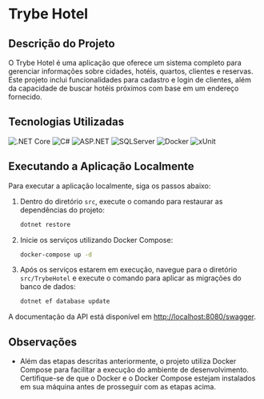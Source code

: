 # Trybe Hotel

## Descrição do Projeto

O Trybe Hotel é uma aplicação que oferece um sistema completo para gerenciar informações sobre cidades, hotéis, quartos, clientes e reservas. Este projeto inclui funcionalidades para cadastro e login de clientes, além da capacidade de buscar hotéis próximos com base em um endereço fornecido.

## Tecnologias Utilizadas

![.NET Core](https://img.shields.io/badge/.NET%20Core-512BD4?style=for-the-badge&logo=.net&logoColor=white)
![C#](https://img.shields.io/badge/C%23-239120?style=for-the-badge&logo=csharp&logoColor=white)
![ASP.NET](https://img.shields.io/badge/ASP.NET-512BD4?style=for-the-badge&logo=.net&logoColor=white)
![SQLServer](https://img.shields.io/badge/SQLServer-CC2927?style=for-the-badge&logo=microsoft-sql-server&logoColor=white)
![Docker](https://img.shields.io/badge/Docker-2496ED?style=for-the-badge&logo=docker&logoColor=white)
![xUnit](https://img.shields.io/badge/xUnit-512BD4?style=for-the-badge&logo=xunit&logoColor=white)

## Executando a Aplicação Localmente

Para executar a aplicação localmente, siga os passos abaixo:

1. Dentro do diretório `src`, execute o comando para restaurar as dependências do projeto:

   ```bash
   dotnet restore
   ```

2. Inicie os serviços utilizando Docker Compose:

   ```bash
   docker-compose up -d
   ```

3. Após os serviços estarem em execução, navegue para o diretório `src/TrybeHotel` e execute o comando para aplicar as migrações do banco de dados:

   ```bash
   dotnet ef database update
   ```

A documentação da API está disponível em [http://localhost:8080/swagger](http://localhost:8080/swagger).

## Observações

-   Além das etapas descritas anteriormente, o projeto utiliza Docker Compose para facilitar a execução do ambiente de desenvolvimento. Certifique-se de que o Docker e o Docker Compose estejam instalados em sua máquina antes de prosseguir com as etapas acima.
